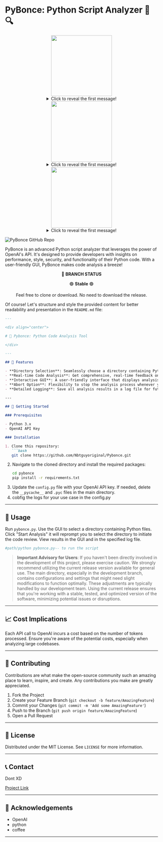 # PyBonce: Python Script Analyzer 🐍🔍

<div align="center">
    <img src="https://static.wikia.nocookie.net/forgottenrealms/images/a/ad/Elder_brain_4e.jpg/revision/latest?cb=20200221190739" width="200">
    <details>
      <summary>Click to reveal the first message!</summary>
      Message 1.1
      <details>
        <summary>Click to reveal the second message!</summary>
        Message 1.2
        <details>
          <summary>Click to reveal the third message!</summary>
          Message 1.3
        </details>
      </details>
    </details>
</div>

<div align="center">
    <img src="https://64.media.tumblr.com/fd86f070503fc018748ec8a64c775240/33a259f169625923-0e/s1280x1920/1f2428bf2a4c6442c41857866539ebf5e9c54b05.jpg" width="200">
    <details>
      <summary>Click to reveal the first message!</summary>
      Message 2.1
      <details>
        <summary>Click to reveal the second message!</summary>
        Message 2.2
        <details>
          <summary>Click to reveal the third message!</summary>
          Message 2.3
        </details>
      </details>
    </details>
</div>

<div align="center">
    <img src="https://i.ibb.co/Dg4tCXH/image-2023-10-20-154445048.png" width="200">
    <details>
      <summary>Click to reveal the first message!</summary>
      Message 3.1
      <details>
        <summary>Click to reveal the second message!</summary>
        Message 3.2
        <details>
          <summary>Click to reveal the third message!</summary>
          Message 3.3
        </details>
      </details>
    </details>
</div>




![PyBonce GitHub Repo](https://opengraph.githubassets.com/5ac87b6cfb5b6dbfde12be45fb07be8bb1d6ac0e9313262f91844ce03cc853bc/Nbtguyoriginal/Pybonce)
       

PyBonce is an advanced Python script analyzer that leverages the power of OpenAI's API. It's designed to provide developers with insights on performance, style, security, and functionality of their Python code. With a user-friendly GUI, PyBonce makes code analysis a breeze!

<div align="center">

🔵 **BRANCH STATUS**

</div>

<div align="center">

🟢 **Stable** 🟢

</div>

<div align="center">

Feel free to clone or download. No need to download the release.

</div>

Of course! Let's structure and style the provided content for better readability and presentation in the `README.md` file:

```markdown
---

<div align="center">

# 🌟 Pybonce: Python Code Analysis Tool

</div>

---

## 🌟 Features

- **Directory Selection**: Seamlessly choose a directory containing Python files for analysis.
- **Real-time Code Analysis**: Get comprehensive, real-time feedback on your Python scripts.
- **Interactive GUI**: A user-friendly interface that displays analysis results and directory structures.
- **Abort Option**: Flexibility to stop the analysis process whenever you want.
- **Detailed Logging**: Save all analysis results in a log file for future reference.

---

## 🚀 Getting Started

### Prerequisites

- Python 3.x
- OpenAI API Key

### Installation

1. Clone this repository:
   ```bash
   git clone https://github.com/Nbtguyoriginal/Pybonce.git
   ```
2. Navigate to the cloned directory and install the required packages:
   ```cmd
   cd pybonce
   pip install -r requirements.txt
   ```
3. Update the `config.py` file with your OpenAI API key. If needed, delete the `__pycache__` and `.pyc` files in the main directory.
4. cobfig the logs for your use case in the config.py

---

## 📖 Usage

Run `pybonce.py`. Use the GUI to select a directory containing Python files. Click "Start Analysis" it will reprompt you to select the directory to initiate the code review. View results in the GUI and in the specified log file.
```bash
#path/python pybonce.py-- to run the script 
```
> **Important Advisory for Users**: If you haven't been directly involved in the development of this project, please exercise caution. We strongly recommend utilizing the current release version available for general use. The main directory, especially in the development branch, contains configurations and settings that might need slight modifications to function optimally. These adjustments are typically handled by our development team. Using the current release ensures that you're working with a stable, tested, and optimized version of the software, minimizing potential issues or disruptions.

---

## 📈 Cost Implications

Each API call to OpenAI incurs a cost based on the number of tokens processed. Ensure you're aware of the potential costs, especially when analyzing large codebases.

---

## 🙏 Contributing

Contributions are what make the open-source community such an amazing place to learn, inspire, and create. Any contributions you make are greatly appreciated.

1. Fork the Project
2. Create your Feature Branch (`git checkout -b feature/AmazingFeature`)
3. Commit your Changes (`git commit -m 'Add some AmazingFeature'`)
4. Push to the Branch (`git push origin feature/AmazingFeature`)
5. Open a Pull Request

---

## 📜 License

Distributed under the MIT License. See `LICENSE` for more information.

---

## 📞 Contact

Dont XD

[Project Link](https://github.com/Nbtguyoriginal/Pybonce)

---

## 🌟 Acknowledgements

- OpenAI
- python
- coffee

---


